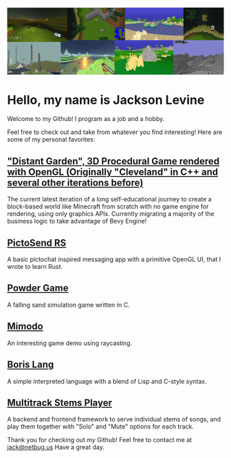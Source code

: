 ![Samples of my personal work](./gamesbanner.png)

# Hello, my name is Jackson Levine

Welcome to my Github! I program as a job and a hobby.

Feel free to check out and take from whatever you find interesting! Here are some of my personal favorites:

## ["Distant Garden", 3D Procedural Game rendered with OpenGL (Originally "Cleveland" in C++ and several other iterations before)](https://github.com/jacksonlevine/distgard)

The current latest iteration of a long self-educational journey to create a block-based world like Minecraft from scratch with no game engine for rendering, using only graphics APIs. Currently migrating a majority of the business logic to take advantage of Bevy Engine!

## [PictoSend RS](https://github.com/jacksonlevine/pictosend-rs)

A basic pictochat inspired messaging app with a primitive OpenGL UI, that I wrote to learn Rust.

## [Powder Game](https://github.com/jacksonlevine/cpowdergame)

A falling sand simulation game written in C.

## [Mimodo](https://github.com/jacksonlevine/cameratest/tree/raycast)

An interesting game demo using raycasting.

## [Boris Lang](https://github.com/jacksonlevine/small-lambda-calc-interpreted-lang)

A simple interpreted language with a blend of Lisp and C-style syntax.

## [Multitrack Stems Player](https://github.com/jacksonlevine/multitrack-audio-player)

A backend and frontend framework to serve individual stems of songs, and play them together with "Solo" and "Mute" options for each track.

Thank you for checking out my Github! Feel free to contact me at jack@netbug.us
Have a great day.


<!--
**jacksonlevine/jacksonlevine** is a ✨ _special_ ✨ repository because its `README.md` (this file) appears on your GitHub profile.

Here are some ideas to get you started:

- 🔭 I’m currently working on ...
- 🌱 I’m currently learning ...
- 👯 I’m looking to collaborate on ...
- 🤔 I’m looking for help with ...
- 💬 Ask me about ...
- 📫 How to reach me: ...
- 😄 Pronouns: ...
- ⚡ Fun fact: ...
-->
